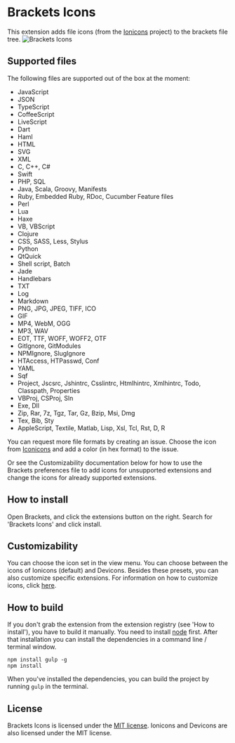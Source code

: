 Brackets Icons
==============
This extension adds file icons (from the [Ionicons](http://ionicons.com) project) to the brackets file tree. 
![Brackets Icons](https://raw.githubusercontent.com/ivogabe/Brackets-Icons/master/screenshots/screenshot-1.png)

Supported files
---------------
The following files are supported out of the box at the moment:

 - JavaScript
 - JSON
 - TypeScript
 - CoffeeScript
 - LiveScript
 - Dart
 - Haml
 - HTML
 - SVG
 - XML
 - C, C++, C#
 - Swift
 - PHP, SQL
 - Java, Scala, Groovy, Manifests
 - Ruby, Embedded Ruby, RDoc, Cucumber Feature files
 - Perl
 - Lua
 - Haxe
 - VB, VBScript
 - Clojure
 - CSS, SASS, Less, Stylus
 - Python
 - QtQuick
 - Shell script, Batch
 - Jade
 - Handlebars
 - TXT
 - Log
 - Markdown
 - PNG, JPG, JPEG, TIFF, ICO
 - GIF
 - MP4, WebM, OGG
 - MP3, WAV
 - EOT, TTF, WOFF, WOFF2, OTF
 - GitIgnore, GitModules
 - NPMIgnore, SlugIgnore
 - HTAccess, HTPasswd, Conf
 - YAML
 - Sqf
 - Project, Jscsrc, Jshintrc, Csslintrc, Htmlhintrc, Xmlhintrc, Todo, Classpath, Properties
 - VBProj, CSProj, Sln
 - Exe, Dll
 - Zip, Rar, 7z, Tgz, Tar, Gz, Bzip, Msi, Dmg
 - Tex, Bib, Sty
 - AppleScript, Textile, Matlab, Lisp, Xsl, Tcl, Rst, D, R

You can request more file formats by creating an issue. Choose the icon from [Iconicons](http://ionicons.com) and add a color (in hex format) to the issue. 

Or see the Customizability documentation below for how to use the Brackets preferences file to add icons for unsupported extensions and change the icons for already supported extensions.

How to install
--------------
Open Brackets, and click the extensions button on the right. Search for 'Brackets Icons' and click install.

Customizability
--------------
You can choose the icon set in the view menu. You can choose between the icons of Ionicons (default) and Devicons.
Besides these presets, you can also customize specific extensions. For information on how to customize icons, click [here](customizability.md).

How to build
------------
If you don't grab the extension from the extension registry (see 'How to install'), you have to build it manually.
You need to install [node](https://nodejs.org/) first. After that installation you can install the dependencies in a command line / terminal window.
```
npm install gulp -g
npm install
```
When you've installed the dependencies, you can build the project by running `gulp` in the terminal.

License
-------
Brackets Icons is licensed under the [MIT license](http://opensource.org/licenses/MIT). Ionicons and Devicons are also licensed under the MIT license.
